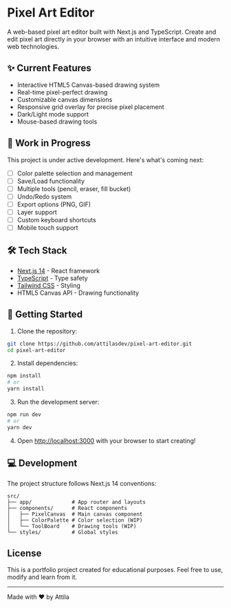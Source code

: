 # Pixel Art Editor

A web-based pixel art editor built with Next.js and TypeScript. Create and edit pixel art directly in your browser with an intuitive interface and modern web technologies.

## ✨ Current Features

- Interactive HTML5 Canvas-based drawing system
- Real-time pixel-perfect drawing
- Customizable canvas dimensions
- Responsive grid overlay for precise pixel placement
- Dark/Light mode support
- Mouse-based drawing tools

## 🚧 Work in Progress

This project is under active development. Here's what's coming next:

- [ ] Color palette selection and management
- [ ] Save/Load functionality
- [ ] Multiple tools (pencil, eraser, fill bucket)
- [ ] Undo/Redo system
- [ ] Export options (PNG, GIF)
- [ ] Layer support
- [ ] Custom keyboard shortcuts
- [ ] Mobile touch support

## 🛠️ Tech Stack

- [Next.js 14](https://nextjs.org/) - React framework
- [TypeScript](https://www.typescriptlang.org/) - Type safety
- [Tailwind CSS](https://tailwindcss.com/) - Styling
- HTML5 Canvas API - Drawing functionality

## 🚀 Getting Started

1. Clone the repository:
```bash
git clone https://github.com/attilasdev/pixel-art-editor.git
cd pixel-art-editor
```

2. Install dependencies:
```bash
npm install
# or
yarn install
```

3. Run the development server:
```bash
npm run dev
# or
yarn dev
```

4. Open [http://localhost:3000](http://localhost:3000) with your browser to start creating!

## 💻 Development

The project structure follows Next.js 14 conventions:

```
src/
├── app/             # App router and layouts
├── components/      # React components
│   ├── PixelCanvas  # Main canvas component
│   ├── ColorPalette # Color selection (WIP)
│   └── ToolBoard    # Drawing tools (WIP)
└── styles/          # Global styles
```

## License
This is a portfolio project created for educational purposes.
Feel free to use, modify and learn from it.

---

Made with ❤️ by Attila
